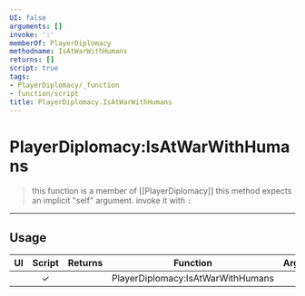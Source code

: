 ```yaml
---
UI: false
arguments: []
invoke: ':'
memberOf: PlayerDiplomacy
methodname: IsAtWarWithHumans
returns: []
script: true
tags:
- PlayerDiplomacy/_function
- function/script
title: PlayerDiplomacy.IsAtWarWithHumans
---
```

# PlayerDiplomacy:IsAtWarWithHumans
> this function is a member of [[PlayerDiplomacy]]
> this method expects an implicit "self" argument. invoke it with `:`
-----
## Usage
|  UI | Script | Returns | Function | Arguments |
|:---:|:------:|-------:|:--------:|:---------|
| |✓||PlayerDiplomacy:IsAtWarWithHumans||
